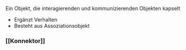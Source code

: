 Ein Objekt, die interagierenden und kommunizierenden Objekten kapselt
- Ergänzt Verhalten 
- Besteht aus Assoziationsobjekt

### [[Konnektor]]

